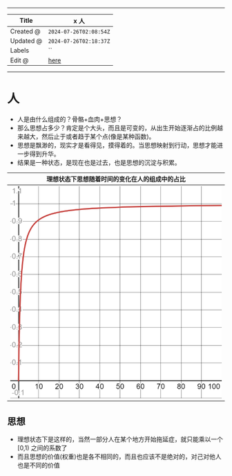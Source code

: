 -----

| Title     | x 人                                             |
| --------- | ----------------------------------------------- |
| Created @ | `2024-07-26T02:08:54Z`                          |
| Updated @ | `2024-07-26T02:18:37Z`                          |
| Labels    | \`\`                                            |
| Edit @    | [here](https://github.com/junxnone/s/issues/25) |

-----

# 人

  - 人是由什么组成的？骨骼+血肉+思想？
  - 那么思想占多少？肯定是个大头，而且是可变的，从出生开始逐渐占的比例越来越大，然后止于或者趋于某个点(像是某种函数)。
  - 思想是飘渺的，现实才是看得见，摸得着的。当思想映射到行动，思想才能进一步得到升华。
  - 结果是一种状态，是现在也是过去，也是思想的沉淀与积累。

| 理想状态下思想随着时间的变化在人的组成中的占比                                                 |
| ----------------------------------------------------------------------- |
| ![desmos-graph (4)](media/b9cce6dcc856dc06671021d644b2eedbbfbc3aba.png) |

## 思想

  - 理想状态下是这样的，当然一部分人在某个地方开始拖延症，就只能乘以一个 \[0,1) 之间的系数了
  - 而且思想的价值(权重)也是各不相同的，而且也应该不是绝对的，对己对他人也是不同的价值
